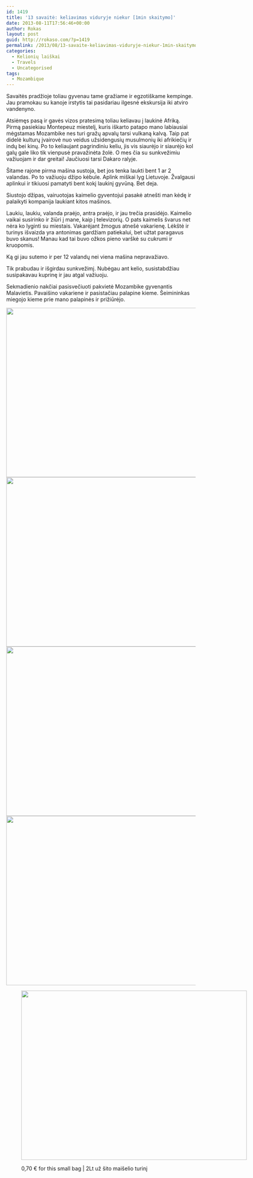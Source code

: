 ```yaml
---
id: 1419
title: '13 savaitė: keliavimas viduryje niekur [1min skaitymo]'
date: 2013-08-11T17:56:46+00:00
author: Rokas
layout: post
guid: http://rokaso.com/?p=1419
permalink: /2013/08/13-savaite-keliavimas-viduryje-niekur-1min-skaitymo/
categories:
  - Kelionių laiškai
  - Travels
  - Uncategorised
tags:
  - Mozambique
---
```

Savaitės pradžioje toliau gyvenau tame gražiame ir egzotiškame kempinge. Jau pramokau su kanoje irstytis tai pasidariau ilgesnė ekskursija iki atviro vandenyno.

Atsiėmęs pasą ir gavės vizos pratesimą toliau keliavau į laukinė Afriką. Pirmą pasiekiau Montepeuz miestelį, kuris iškarto patapo mano labiausiai mėgstamas Mozambike nes turi gražų apvalų tarsi vulkaną kalvą. Taip pat didelė kulturų įvairovė nuo veidus užsidengusių musulmonių iki afrikiečių ir indų bei kinų. Po to keliaujant pagrindiniu keliu, jis vis siaurėjo ir siaurėjo kol galų gale liko tik vienpusė pravažinėta žolė. O mes čia su sunkvežimiu važiuojam ir dar greitai! Jaučiuosi tarsi Dakaro ralyje.

Šitame rajone pirma mašina sustoja, bet jos tenka laukti bent 1 ar 2 valandas. Po to važiuoju džipo kėbule. Aplink miškai lyg Lietuvoje. Žvalgausi aplinkui ir tikiuosi pamatyti bent kokį laukinį gyvūną. Bet deja.

Siustojo džipas, vairuotojas kaimelio gyventojui pasakė atnešti man kėdę ir palaikyti kompanija laukiant kitos mašinos.

Laukiu, laukiu, valanda praėjo, antra praėjo, ir jau trečia prasidėjo. Kaimelio vaikai susirinko ir žiūri į mane, kaip į televizorių. O pats kaimelis švarus net nėra ko lyginti su miestais. Vakarėjant žmogus atnešė vakarienę. Lėkštė ir turinys išvaizda yra antonimas gardžiam patiekalui, bet užtat paragavus buvo skanus! Manau kad tai buvo ožkos pieno varškė su cukrumi ir kruopomis.

Ką gi jau sutemo ir per 12 valandų nei viena mašina nepravažiavo.

Tik prabudau ir išgirdau sunkvežimį. Nubėgau ant kelio, susistabdžiau susipakavau kuprinę ir jau atgal važiuoju.

Sekmadienio nakčiai pasisvečiuoti pakvietė Mozambike gyvenantis Malavietis. Pavaišino vakariene ir pasistačiau palapine kieme. Šeimininkas miegojo kieme prie mano palapinės ir prižiūrėjo.

[<img class="alignnone size-medium wp-image-1527" src="https://d1ra7kav7kguzj.cloudfront.net/2013/08/20130806_IMG003-600x450.jpg" alt="" width="600" height="450" srcset="https://d1ra7kav7kguzj.cloudfront.net/2013/08/20130806_IMG003-600x450.jpg 600w, https://d1ra7kav7kguzj.cloudfront.net/2013/08/20130806_IMG003-800x600.jpg 800w, https://d1ra7kav7kguzj.cloudfront.net/2013/08/20130806_IMG003-370x278.jpg 370w, https://d1ra7kav7kguzj.cloudfront.net/2013/08/20130806_IMG003-1040x781.jpg 1040w, https://d1ra7kav7kguzj.cloudfront.net/2013/08/20130806_IMG003-768x576.jpg 768w, https://d1ra7kav7kguzj.cloudfront.net/2013/08/20130806_IMG003-1200x901.jpg 1200w" sizes="(max-width: 600px) 100vw, 600px" />](https://d1ra7kav7kguzj.cloudfront.net/2013/08/20130806_IMG003.jpg) 
[<img class="alignnone size-medium wp-image-1528" src="https://d1ra7kav7kguzj.cloudfront.net/2013/08/20130808_IMG007-600x450.jpg" alt="" width="600" height="450" srcset="https://d1ra7kav7kguzj.cloudfront.net/2013/08/20130808_IMG007-600x450.jpg 600w, https://d1ra7kav7kguzj.cloudfront.net/2013/08/20130808_IMG007-800x600.jpg 800w, https://d1ra7kav7kguzj.cloudfront.net/2013/08/20130808_IMG007-370x278.jpg 370w, https://d1ra7kav7kguzj.cloudfront.net/2013/08/20130808_IMG007-1040x781.jpg 1040w, https://d1ra7kav7kguzj.cloudfront.net/2013/08/20130808_IMG007-768x576.jpg 768w, https://d1ra7kav7kguzj.cloudfront.net/2013/08/20130808_IMG007-1200x901.jpg 1200w" sizes="(max-width: 600px) 100vw, 600px" />](https://d1ra7kav7kguzj.cloudfront.net/2013/08/20130808_IMG007.jpg) 
[<img class="alignnone size-medium wp-image-1529" src="https://d1ra7kav7kguzj.cloudfront.net/2013/08/20130809_IMG009-600x450.jpg" alt="" width="600" height="450" srcset="https://d1ra7kav7kguzj.cloudfront.net/2013/08/20130809_IMG009-600x450.jpg 600w, https://d1ra7kav7kguzj.cloudfront.net/2013/08/20130809_IMG009-800x600.jpg 800w, https://d1ra7kav7kguzj.cloudfront.net/2013/08/20130809_IMG009-370x278.jpg 370w, https://d1ra7kav7kguzj.cloudfront.net/2013/08/20130809_IMG009-1040x781.jpg 1040w, https://d1ra7kav7kguzj.cloudfront.net/2013/08/20130809_IMG009-768x576.jpg 768w, https://d1ra7kav7kguzj.cloudfront.net/2013/08/20130809_IMG009-1200x901.jpg 1200w" sizes="(max-width: 600px) 100vw, 600px" />](https://d1ra7kav7kguzj.cloudfront.net/2013/08/20130809_IMG009.jpg) 
[<img class="alignnone size-medium wp-image-1530" src="https://d1ra7kav7kguzj.cloudfront.net/2013/08/20130811_IMG002-600x450.jpg" alt="" width="600" height="450" srcset="https://d1ra7kav7kguzj.cloudfront.net/2013/08/20130811_IMG002-600x450.jpg 600w, https://d1ra7kav7kguzj.cloudfront.net/2013/08/20130811_IMG002-800x600.jpg 800w, https://d1ra7kav7kguzj.cloudfront.net/2013/08/20130811_IMG002-370x278.jpg 370w, https://d1ra7kav7kguzj.cloudfront.net/2013/08/20130811_IMG002-1040x781.jpg 1040w, https://d1ra7kav7kguzj.cloudfront.net/2013/08/20130811_IMG002-768x576.jpg 768w, https://d1ra7kav7kguzj.cloudfront.net/2013/08/20130811_IMG002-1200x901.jpg 1200w" sizes="(max-width: 600px) 100vw, 600px" />](https://d1ra7kav7kguzj.cloudfront.net/2013/08/20130811_IMG002.jpg)<figure id="attachment_1531" aria-describedby="caption-attachment-1531" style="width: 600px" class="wp-caption alignnone">

[<img class="size-medium wp-image-1531" src="https://d1ra7kav7kguzj.cloudfront.net/2013/08/20130811_IMG005-600x450.jpg" alt="" width="600" height="450" srcset="https://d1ra7kav7kguzj.cloudfront.net/2013/08/20130811_IMG005-600x450.jpg 600w, https://d1ra7kav7kguzj.cloudfront.net/2013/08/20130811_IMG005-800x600.jpg 800w, https://d1ra7kav7kguzj.cloudfront.net/2013/08/20130811_IMG005-370x278.jpg 370w, https://d1ra7kav7kguzj.cloudfront.net/2013/08/20130811_IMG005-1040x781.jpg 1040w, https://d1ra7kav7kguzj.cloudfront.net/2013/08/20130811_IMG005-768x576.jpg 768w, https://d1ra7kav7kguzj.cloudfront.net/2013/08/20130811_IMG005-1200x901.jpg 1200w" sizes="(max-width: 600px) 100vw, 600px" />](https://d1ra7kav7kguzj.cloudfront.net/2013/08/20130811_IMG005.jpg)<figcaption id="caption-attachment-1531" class="wp-caption-text">0,70 € for this small bag | 2Lt už šito maišelio turinį</figcaption></figure>
